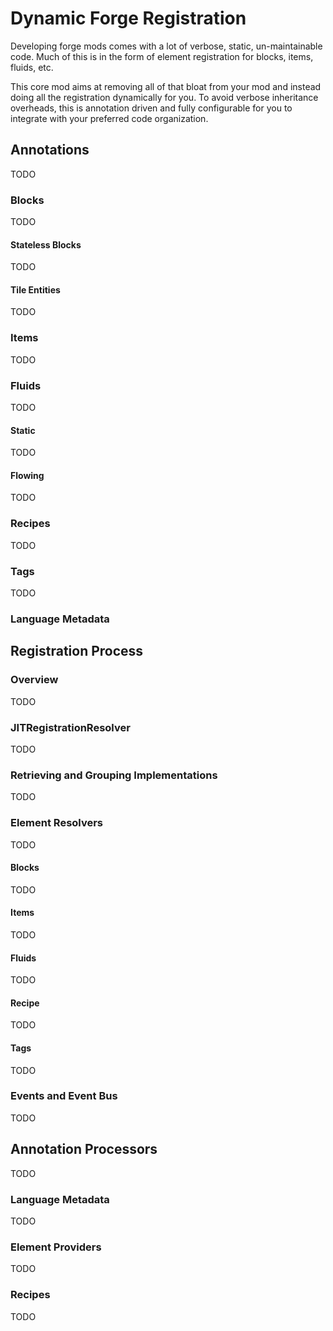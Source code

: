 # Dynamic Forge Registration

Developing forge mods comes with a lot of verbose, static, un-maintainable code.
Much of this is in the form of element registration for blocks, items, fluids, etc.

This core mod aims at removing all of that bloat from your mod and instead doing all
the registration dynamically for you. To avoid verbose inheritance overheads, this is
annotation driven and fully configurable for you to integrate with your preferred
code organization.

## Annotations

TODO

### Blocks

TODO

#### Stateless Blocks

TODO

#### Tile Entities

TODO

### Items

TODO

### Fluids

TODO

#### Static

TODO

#### Flowing

TODO

### Recipes

TODO

### Tags

TODO

### Language Metadata

## Registration Process

### Overview

TODO

### JITRegistrationResolver

TODO

### Retrieving and Grouping Implementations

TODO

### Element Resolvers

TODO

#### Blocks

TODO

#### Items

TODO

#### Fluids

TODO

#### Recipe

TODO

#### Tags

TODO

### Events and Event Bus

TODO

## Annotation Processors

TODO

### Language Metadata

TODO

### Element Providers

TODO

### Recipes

TODO